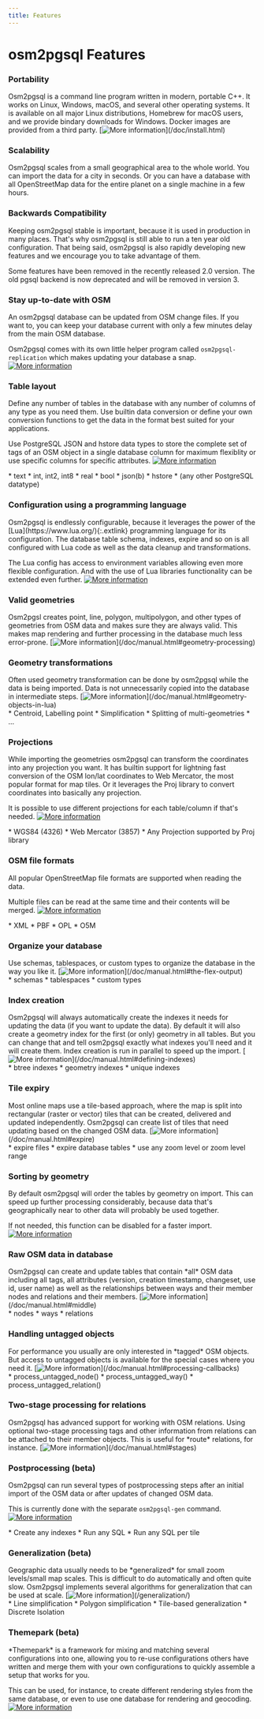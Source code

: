 ```yaml
---
title: Features
---
```


# osm2pgsql Features

<div class="features">

<h3>Portability</h3>

<div class="features-info" markdown="1">
Osm2pgsql is a command line program written in modern, portable C++. It works
on Linux, Windows, macOS, and several other operating systems. It is available
on all major Linux distributions, Homebrew for macOS users, and we provide
bindary downloads for Windows. Docker images are provided from a third party.
[<img class="features-link" src="/img/infolink.svg" alt="More information" title="More information"/>](/doc/install.html)
</div>

<div class="features-list" markdown="1">
</div>

<h3>Scalability</h3>

<div class="features-info" markdown="1">
Osm2pgsql scales from a small geographical area to the whole world. You can
import the data for a city in seconds. Or you can have a database with all
OpenStreetMap data for the entire planet on a single machine in a few hours.
</div>

<div class="features-list" markdown="1">
</div>

<h3>Backwards Compatibility</h3>

<div class="features-info" markdown="1">
Keeping osm2pgsql stable is important, because it is used in production in many
places. That's why osm2pgsql is still able to run a ten year old configuration.
That being said, osm2pgsql is also rapidly developing new features and we
encourage you to take advantage of them.

Some features have been removed in the recently released 2.0 version. The
old pgsql backend is now deprecated and will be removed in version 3.
</div>

<div class="features-list" markdown="1">
</div>

<h3>Stay up-to-date with OSM</h3>

<div class="features-info" markdown="1">
An osm2pgsql database can be updated from OSM change files. If you want to,
you can keep your database current with only a few minutes delay from the
main OSM database.

Osm2pgsql comes with its own little helper program called
`osm2pgsql-replication` which makes updating your database a snap.
[<img class="features-link" src="/img/infolink.svg" alt="More information" title="More information"/>](/doc/manual.html#updating-an-existing-database)
</div>

<div class="features-list" markdown="1">
</div>

<h3>Table layout</h3>

<div class="features-info" markdown="1">
Define any number of tables in the database with any number of columns of any
type as you need them. Use builtin data conversion or define your own
conversion functions to get the data in the format best suited for your
applications.

Use PostgreSQL JSON and hstore data types to store the complete set of tags of
an OSM object in a single database column for maximum flexiblity or use
specific columns for specific attributes.
[<img class="features-link" src="/img/infolink.svg" alt="More information" title="More information"/>](/doc/manual.html#defining-columns)
</div>

<div class="features-list" markdown="1">
* text
* int, int2, int8
* real
* bool
* json(b)
* hstore
* (any other PostgreSQL datatype)
</div>

<h3>Configuration using a programming language</h3>

<div class="features-info" markdown="1">
Osm2pgsql is endlessly configurable, because it leverages the power of the
[Lua](https://www.lua.org/){:.extlink} programming language for its
configuration. The database table schema, indexes, expire and so on is all
configured with Lua code as well as the data cleanup and transformations.

The Lua config has access to environment variables allowing even more flexible
configuration. And with the use of Lua libraries functionality can be extended
even further.
[<img class="features-link" src="/img/infolink.svg" alt="More information" title="More information"/>](/doc/manual.html#the-flex-output)
</div>

<div class="features-list" markdown="1">
</div>

<h3>Valid geometries</h3>

<div class="features-info" markdown="1">
Osm2pgsl creates point, line, polygon, multipolygon, and other types of
geometries from OSM data and makes sure they are always valid. This makes
map rendering and further processing in the database much less error-prone.
[<img class="features-link" src="/img/infolink.svg" alt="More information" title="More information"/>](/doc/manual.html#geometry-processing)
</div>

<div class="features-list" markdown="1">
</div>

<h3>Geometry transformations</h3>

<div class="features-info" markdown="1">
Often used geometry transformation can be done by osm2pgsql while the data
is being imported. Data is not unnecessarily copied into the database in
intermediate steps.
[<img class="features-link" src="/img/infolink.svg" alt="More information" title="More information"/>](/doc/manual.html#geometry-objects-in-lua)
</div>

<div class="features-list" markdown="1">
* Centroid, Labelling point
* Simplification
* Splitting of multi-geometries
* ...
</div>

<h3>Projections</h3>

<div class="features-info" markdown="1">
While importing the geometries osm2pgsql can transform the coordinates into any
projection you want. It has builtin support for lightning fast conversion of
the OSM lon/lat coordinates to Web Mercator, the most popular format for map
tiles. Or it leverages the Proj library to convert coordinates into basically
any projection.

It is possible to use different projections for each table/column if that's
needed.
[<img class="features-link" src="/img/infolink.svg" alt="More information" title="More information"/>](/doc/manual.html#projections)
</div>

<div class="features-list" markdown="1">
* WGS84 (4326)
* Web Mercator (3857)
* Any Projection supported by Proj library
</div>

<h3>OSM file formats</h3>

<div class="features-info" markdown="1">
All popular OpenStreetMap file formats are supported when reading the data.

Multiple files can be read at the same time and their contents will be
merged.
[<img class="features-link" src="/img/infolink.svg" alt="More information" title="More information"/>](/doc/manual.html#processing-the-osm-data)
</div>

<div class="features-list" markdown="1">
* XML
* PBF
* OPL
* O5M
</div>

<h3>Organize your database</h3>

<div class="features-info" markdown="1">
Use schemas, tablespaces, or custom types to organize the database in the way
you like it.
[<img class="features-link" src="/img/infolink.svg" alt="More information" title="More information"/>](/doc/manual.html#the-flex-output)
</div>

<div class="features-list" markdown="1">
* schemas
* tablespaces
* custom types
</div>

<h3>Index creation</h3>

<div class="features-info" markdown="1">
Osm2pgsql will always automatically create the indexes it needs for updating
the data (if you want to update the data). By default it will also create
a geometry index for the first (or only) geometry in all tables. But you
can change that and tell osm2pgsql exactly what indexes you'll need and
it will create them. Index creation is run in parallel to speed up the
import.
[<img class="features-link" src="/img/infolink.svg" alt="More information" title="More information"/>](/doc/manual.html#defining-indexes)
</div>

<div class="features-list" markdown="1">
* btree indexes
* geometry indexes
* unique indexes
</div>

<h3>Tile expiry</h3>

<div class="features-info" markdown="1">
Most online maps use a tile-based approach, where the map is split into
rectangular (raster or vector) tiles that can be created, delivered and updated
independently. Osm2pgsql can create list of tiles that need updating based on
the changed OSM data.
[<img class="features-link" src="/img/infolink.svg" alt="More information" title="More information"/>](/doc/manual.html#expire)
</div>

<div class="features-list" markdown="1">
* expire files
* expire database tables
* use any zoom level or zoom level range
</div>

<h3>Sorting by geometry</h3>

<div class="features-info" markdown="1">
By default osm2pgsql will order the tables by geometry on import. This can
speed up further processing considerably, because data that's geographically
near to other data will probably be used together.

If not needed, this function can be disabled for a faster import.
[<img class="features-link" src="/img/infolink.svg" alt="More information" title="More information"/>](/doc/manual.html#clustering-by-geometry)
</div>

<div class="features-list" markdown="1">
</div>

<h3>Raw OSM data in database</h3>

<div class="features-info" markdown="1">
Osm2pgsql can create and update tables that contain *all* OSM data including
all tags, all attributes (version, creation timestamp, changeset, use id, user
name) as well as the relationships between ways and their member nodes and
relations and their members.
[<img class="features-link" src="/img/infolink.svg" alt="More information" title="More information"/>](/doc/manual.html#middle)
</div>

<div class="features-list" markdown="1">
* nodes
* ways
* relations
</div>

<h3>Handling untagged objects</h3>

<div class="features-info" markdown="1">
For performance you usually are only interested in *tagged* OSM objects.
But access to untagged objects is available for the special cases where
you need it.
[<img class="features-link" src="/img/infolink.svg" alt="More information" title="More information"/>](/doc/manual.html#processing-callbacks)
</div>

<div class="features-list" markdown="1">
* process_untagged_node()
* process_untagged_way()
* process_untagged_relation()
</div>

<h3>Two-stage processing for relations</h3>

<div class="features-info" markdown="1">
Osm2pgsql has advanced support for working with OSM relations. Using optional
two-stage processing tags and other information from relations can be attached
to their member objects. This is useful for *route* relations, for instance.
[<img class="features-link" src="/img/infolink.svg" alt="More information" title="More information"/>](/doc/manual.html#stages)
</div>

<div class="features-list" markdown="1">
</div>

<h3>Postprocessing (beta)</h3>

<div class="features-info" markdown="1">
Osm2pgsql can run several types of postprocessing steps after an initial
import of the OSM data or after updates of changed OSM data.

This is currently done with the separate `osm2pgsql-gen` command.
[<img class="features-link" src="/img/infolink.svg" alt="More information" title="More information"/>](/doc/man/osm2pgsql-gen-2-0-1.html)
</div>

<div class="features-list" markdown="1">
* Create any indexes
* Run any SQL
* Run any SQL per tile
</div>

<h3>Generalization (beta)</h3>

<div class="features-info" markdown="1">
Geographic data usually needs to be *generalized* for small zoom levels/small
map scales. This is difficult to do automatically and often quite slow.
Osm2pgsql implements several algorithms for generalization that can be used
at scale.
[<img class="features-link" src="/img/infolink.svg" alt="More information" title="More information"/>](/generalization/)
</div>

<div class="features-list" markdown="1">
* Line simplification
* Polygon simplification
* Tile-based generalization
* Discrete Isolation
</div>

<h3>Themepark (beta)</h3>

<div class="features-info" markdown="1">
*Themepark* is a framework for mixing and matching several configurations
into one, allowing you to re-use configurations others have written and
merge them with your own configurations to quickly assemble a setup that
works for you.

This can be used, for instance, to create different rendering styles from
the same database, or even to use one database for rendering and geocoding.
[<img class="features-link" src="/img/infolink.svg" alt="More information" title="More information"/>](/themepark/)
</div>

<div class="features-list" markdown="1">
</div>

</div>

